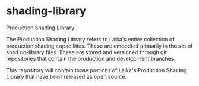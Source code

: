 # shading-library
Production Shading Library

The Production Shading Library refers to Laika's entire collection of production shading capabilities. These are embodied primarily in the set of shading-library files. These are stored and versioned through git repositories that contain the production and development branches.

This repository will contain those portions of Laika's Production Shading Library that have been released as open source.
